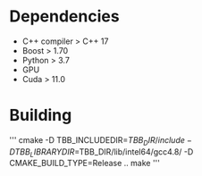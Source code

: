 # Dependencies

- C++ compiler > C++ 17
- Boost > 1.70
- Python > 3.7
- GPU
- Cuda > 11.0


# Building

'''
cmake -D TBB_INCLUDEDIR=$TBB_DIR/include -D TBB_LIBRARYDIR=$TBB_DIR/lib/intel64/gcc4.8/ -D CMAKE_BUILD_TYPE=Release ..
make
'''